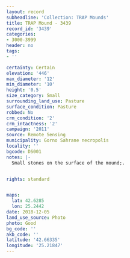 ```yaml
---
layout: record
subheadline: 'Collection: TRAP Mounds'
title: TRAP Mound - 3439
record_id: '3439'
categories:
- 3000-3999
header: no
tags:
- ''

certainty: Certain
elevation: '446'
max_diameter: '12'
min_diameter: '10'
height: '0.5'
size_category: Small
surrounding_land_use: Pasture
surface_condition: Pasture
robbed: No
crm_condition: '2'
crm_intactness: '2'
campaign: '2011'
source: Remote Sensing
municipality: Gorno Sahrane necropolis
locality: ''
bgcode: DS001
notes: |-
  Small stones on the surface of the mound;.


rights: standard


maps:
  lat: 42.6285
  lon: 25.2442
date: 2018-12-05
land_use_source: Photo
photo: Good
bg_code: ''
akb_code: ''
latitude: '42.66335'
longitude: '25.21847'
---
```

